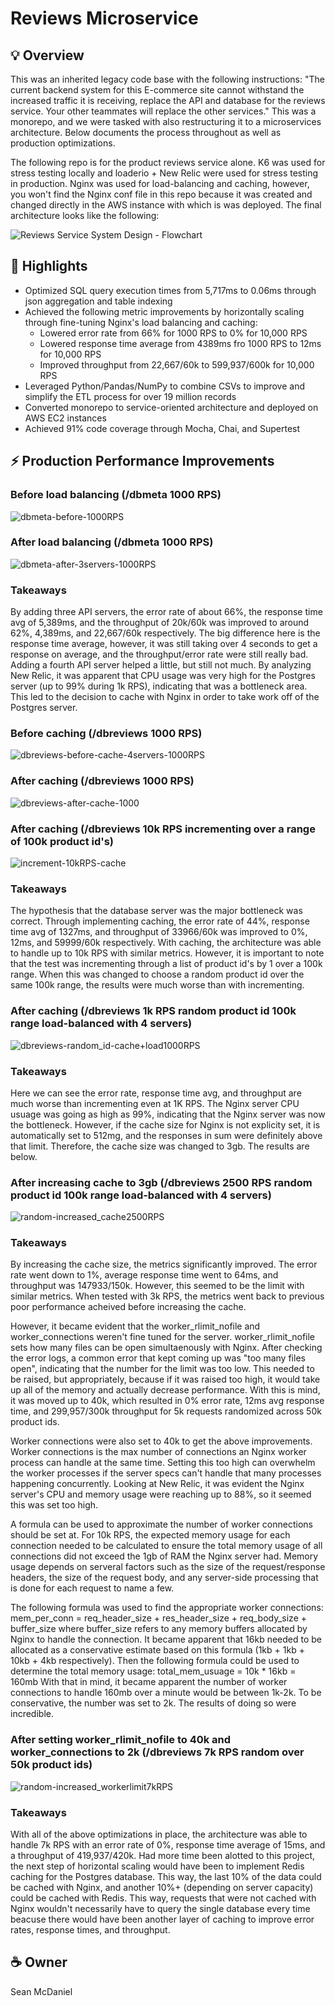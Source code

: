 # Reviews Microservice

## 💡 Overview
This was an inherited legacy code base with the following instructions: "The current backend system for this E-commerce site cannot withstand the increased traffic it is receiving, replace the API and database for the reviews service. Your other teammates will replace the other services." This was a monorepo, and we were tasked with also restructuring it to a microservices architecture. Below documents the process throughout as well as production optimizations.

The following repo is for the product reviews service alone. K6 was used for stress testing locally and loaderio + New Relic were used for stress testing in production. Nginx was used for load-balancing and caching, however, you won't find the Nginx conf file in this repo because it was created and changed directly in the AWS instance with which is was deployed. The final architecture looks like the following: 

![Reviews Service System Design - Flowchart](https://user-images.githubusercontent.com/98621806/219970292-14376e0e-c883-45c1-ad7f-3796139c4626.jpeg)

## 🎉 Highlights

- Optimized SQL query execution times from 5,717ms to 0.06ms through json aggregation and table indexing 
- Achieved the following metric improvements by horizontally scaling through fine-tuning Nginx's load balancing and caching:
  - Lowered error rate from 66% for 1000 RPS to 0% for 10,000 RPS
  - Lowered response time average from 4389ms fro 1000 RPS to 12ms for 10,000 RPS
  - Improved throughput from 22,667/60k to 599,937/600k for 10,000 RPS
- Leveraged Python/Pandas/NumPy to combine CSVs to improve and simplify the ETL process for over 19 million records
- Converted monorepo to service-oriented architecture and deployed on AWS EC2 instances
- Achieved 91% code coverage through Mocha, Chai, and Supertest

## ⚡️ Production Performance Improvements

### Before load balancing (/dbmeta 1000 RPS)
![dbmeta-before-1000RPS](https://user-images.githubusercontent.com/98621806/219963958-feeac479-82b2-472a-a76f-76dec6603ede.jpg)

### After load balancing (/dbmeta 1000 RPS)
![dbmeta-after-3servers-1000RPS](https://user-images.githubusercontent.com/98621806/219964010-6f7d61b2-198b-4e09-a8d3-01dbedaad2c0.jpg)

### Takeaways
By adding three API servers, the error rate of about 66%, the response time avg of 5,389ms, and the throughput of
20k/60k was improved to around 62%, 4,389ms, and 22,667/60k respectively. The big difference here is the response time average, however,
it was still taking over 4 seconds to get a response on average, and the throughput/error rate were still really bad. Adding a fourth API server helped a little, but still not much. By analyzing New Relic, it was apparent that CPU usage was very high for the Postgres server (up to 99% during 1k RPS),
indicating that was a bottleneck area. This led to the decision to cache with Nginx in order to take work off of the Postgres server.

### Before caching (/dbreviews 1000 RPS)
![dbreviews-before-cache-4servers-1000RPS](https://user-images.githubusercontent.com/98621806/219964475-f5108474-cf8b-48bf-ba1c-6b929c9434fe.jpg)

### After caching (/dbreviews 1000 RPS)
![dbreviews-after-cache-1000](https://user-images.githubusercontent.com/98621806/219964543-a03b6cc0-8e50-4f9f-bb53-9d5f6a687f36.jpg)

### After caching (/dbreviews 10k RPS incrementing over a range of 100k product id's)
![increment-10kRPS-cache](https://user-images.githubusercontent.com/98621806/219964592-2c8772cf-a13d-4b0c-9790-1707721e845f.jpg)

### Takeaways
The hypothesis that the database server was the major bottleneck was correct. Through implementing caching, the error
rate of 44%, response time avg of 1327ms, and throughput of 33966/60k was improved to 0%, 12ms, and 59999/60k respectively. With caching, the architecture was able to handle up to 10k RPS with similar metrics. However, it is important to note that the test was incrementing through a 
list of product id's by 1 over a 100k range. When this was changed to choose a random product id over the same 100k range, the results were much worse than with incrementing. 

### After caching (/dbreviews 1k RPS random product id 100k range load-balanced with 4 servers)
![dbreviews-random_id-cache+load1000RPS](https://user-images.githubusercontent.com/98621806/219965088-a02d3892-08eb-41cf-86c0-90ed15fb8e81.jpg)

### Takeaways
Here we can see the error rate, response time avg, and throughput are much worse than incrementing even at 1K RPS. The Nginx
server CPU usuage was going as high as 99%, indicating that the Nginx server was now the bottleneck. However, if the cache size for Nginx is not
explicity set, it is automatically set to 512mg, and the responses in sum were definitely above that limit. Therefore, the cache size was changed to 3gb. 
The results are below.

### After increasing cache to 3gb (/dbreviews 2500 RPS random product id 100k range load-balanced with 4 servers)
![random-increased_cache2500RPS](https://user-images.githubusercontent.com/98621806/219965575-042b80ca-d5bc-4cf9-9e2e-8e41d1516a67.jpg)


### Takeaways
By increasing the cache size, the metrics significantly improved. The error rate went down to 1%, average response time went to 64ms, and throughput 
was 147933/150k. However, this seemed to be the limit with similar metrics. When tested with 3k RPS, the metrics went back to previous poor performance
acheived before increasing the cache.

However, it became evident that the worker_rlimit_nofile and worker_connections weren't fine tuned for the server. worker_rlimit_nofile sets how many 
files can be open simultaenously with Nginx. After checking the error logs, a common error that kept coming up was "too many files open", indicating that 
the number for the limit was too low. This needed to be raised, but appropriately, because if it was raised too high, it would take up all of the memory 
and actually decrease performance. With this is mind, it was moved up to 40k, which resulted in 0% error rate, 12ms avg response time, and 299,957/300k 
throughput for 5k requests randomized across 50k product ids. 

Worker connections were also set to 40k to get the above improvements. Worker connections is the max number of connections an Nginx worker process can 
handle at the same time. Setting this too high can overwhelm the worker processes if the server specs can't handle that many processes happening 
concurrently. Looking at New Relic, it was evident the Nginx server's CPU and memory usage were reaching up to 88%, so it seemed this was set too high. 

A formula can be used to approximate the number of worker connections should be set at. For 10k RPS, the expected memory usage for each connection
needed to be calculated to ensure the total memory usage of all connections did not exceed the 1gb of RAM the Nginx server had. Memory usage depends
on serveral factors such as the size of the request/response headers, the size of the request body, and any server-side processing that is done for 
each request to name a few.

The following formula was used to find the appropriate worker connections:
mem_per_conn = req_header_size + res_header_size + req_body_size + buffer_size where buffer_size refers to any memory buffers allocated by Nginx to handle the connection. It became apparent that 16kb needed to be allocated as a conservative estimate based on this formula (1kb + 1kb + 10kb + 4kb
respectively). 
Then the following formula could be used to determine the total memory usage:
total_mem_usuage = 10k * 16kb = 160mb
With that in mind, it became apparent the number of worker connections to handle 160mb over a minute would be between 1k-2k. To be conservative, the 
number was set to 2k. The results of doing so were incredible. 

### After setting worker_rlimit_nofile to 40k and worker_connections to 2k (/dbreviews 7k RPS random over 50k product ids)
![random-increased_workerlimit7kRPS](https://user-images.githubusercontent.com/98621806/219966724-343c7c5b-2b9d-4ba0-8cf2-f80089eac303.jpg)

### Takeaways
With all of the above optimizations in place, the architecture was able to handle 7k RPS with an error rate of 0%, response time average of 15ms, and a 
throughput of 419,937/420k. Had more time been alotted to this project, the next step of horizontal scaling would have been to implement Redis caching
for the Postgres database. This way, the last 10% of the data could be cached with Nginx, and another 10%+ (depending on server capacity) could be cached
with Redis. This way, requests that were not cached with Nginx wouldn't necessarily have to query the single database every time beacuse there would
have been another layer of caching to improve error rates, response times, and throughput.


## ☕ Owner
Sean McDaniel

